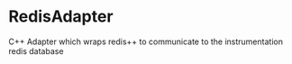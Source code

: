 # RedisAdapter
C++ Adapter which wraps redis++ to communicate to the instrumentation redis database
